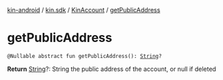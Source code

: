 [kin-android](../../index.md) / [kin.sdk](../index.md) / [KinAccount](index.md) / [getPublicAddress](./get-public-address.md)

# getPublicAddress

`@Nullable abstract fun getPublicAddress(): `[`String`](https://kotlinlang.org/api/latest/jvm/stdlib/kotlin/-string/index.html)`?`

**Return**
[String](https://kotlinlang.org/api/latest/jvm/stdlib/kotlin/-string/index.html)?: String the public address of the account, or null if deleted

